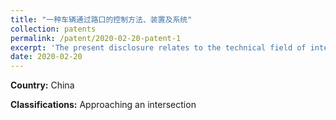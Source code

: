 ```yaml
---
title: "一种车辆通过路口的控制方法、装置及系统"
collection: patents
permalink: /patent/2020-02-20-patent-1
excerpt: 'The present disclosure relates to the technical field of intelligent driving, and in particular to a method, a device and a system for controlling a vehicle passing through an intersection.'
date: 2020-02-20
---
```


**Country:** China

**Classifications:** Approaching an intersection

